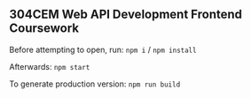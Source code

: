 ## 304CEM Web API Development Frontend Coursework

Before attempting to open, run: `npm i` / `npm install`

Afterwards: `npm start`

To generate production version: `npm run build`


